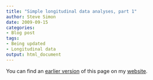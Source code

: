 ```yaml
---
title: "Simple longitudinal data analyses, part 1"
author: Steve Simon
date: 2009-09-15
categories:
- Blog post
tags:
- Being updated
- Longitudinal data
output: html_document
---
```


You can find an [earlier version][sim1] of this page on my [website][sim2].

[sim1]: http://www.pmean.com/09/LongitudinalPart1.html
[sim2]: http://www.pmean.com
